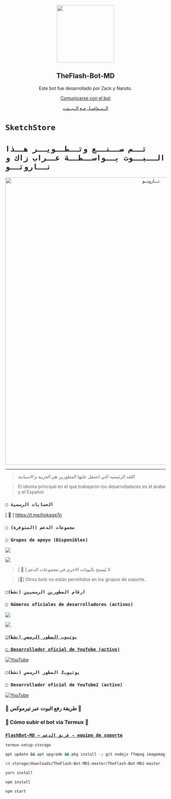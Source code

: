 <p align="center">
 <img width="180px" src="https://envs.sh/wHc.jpg" align="center"/>
 <h2 align="center">TheFlash-Bot-MD</h2>
 <p align="center">Este bot fue desarrollado por Zack y Naruto.</p>
</p>

<p align="center">
  <a href="https://api.whatsapp.com/send?phone=+265884756906&text=&text=.menu">Comunicarse con el bot</a>

<p align="center">
  <a href="https://api.whatsapp.com/send?phone=+265884756906&text=&text=.اوامر">الــتــواصـل مـع الــبــوت</a>

# `SketchStore` 

# `تــم صــنــع وتــطــويــر هــذا الــبــوت بــواســطــة عــراب زاك و نــاروتــو` 
<p align="center">
<img src="" alt="⁨نـــاروتــو⁩" width="900"/>
</p>

------------------

> اللغه الرئيسيه التي اشتغل عليها المطورين هي *العربية و الاسبانية*


> El idioma principal en el que trabajaron los desarrolladores es el árabe y el Español.
### `▢ الحسابات الرسمية`

[ 🔗 ] https://t.me/hokage7n

### `▢ مجموعات الدعم (المتوفرة)`
### `▢ Grupos de apoyo (Disponibles)`

 <a href="https://chat.whatsapp.com/H93YpO0LkJNHoTmtIhcL1z" target="blank"><img src="https://img.shields.io/badge/SUPPORT_GROUP_(AR)-25D366?style=for-the-badge&logo=whatsapp&logoColor=white" /></a>

<a href="https://chat.whatsapp.com/H93YpO0LkJNHoTmtIhcL1z" target="blank"><img src="https://img.shields.io/badge/SUPPORT_GROUP_(ES)_-25D366?style=for-the-badge&logo=whatsapp&logoColor=white" /></a>

> [ 📌 ] لا يُسمح بالبوتات الاخري في مجموعات الدعم.

> [📌] Otros bots no están permitidos en los grupos de soporte..

 ### `▢ارقام المطورين الرسميين (نشط)`

### `▢ Números oficiales de desarrolladores (activos)`


<a href="https://api.whatsapp.com/send/?phone=972546887176&text=/estado&type=phone_number&app_absent=0" target="blank"><img src="https://img.shields.io/badge/Owner_Bot-25D366?style=for-the-badge&logo=whatsapp&logoColor=white" />

<a href="https://api.whatsapp.com/send/?phone=201224563219&text=/estado&type=phone_number&app_absent=0" target="blank"><img src="https://img.shields.io/badge/Owner_Bot2-25D366?style=for-the-badge&logo=whatsapp&logoColor=white" />

### `▢يوتيوب المطور الرسمي (نشط)`

### `▢ Desarrollador oficial de YouTube (activo)`

<a href="https://www.youtube.com/@Zack_247">
<img src="https://img.shields.io/badge/YouTube-FF0000?style=for-the-badge&logo=youtube&logoColor=white" alt="YouTube">
</a>

### `▢يوتيوب2 المطور الرسمي (نشط)`

### `▢ Desarrollador oficial de YouTube2 (activo)`

<a href="https://www.youtube.com/@Zack_247">
<img src="https://img.shields.io/badge/YouTube-FF0000?style=for-the-badge&logo=youtube&logoColor=white" alt="YouTube">
</a>



### 📁 طريقة رفع البوت عبر تيرموكس 🙌
### 📁 Cómo subir el bot vía Termux 🙌
### [`FlashBot-MD ~ فريق الدعم - equipo de soporte`](https://api.whatsapp.com/send/?phone=972546887176&text=/estado&type=phone_number&app_absent=0)
```bash
termux-setup-storage
```
```bash
apt update && apt upgrade && pkg install -y git nodejs ffmpeg imagemagick yarn
```
```bash
cd storage/downloads/TheFlash-Bot-MD1-master/TheFlash-Bot-MD1-master 
```
```bash
yarn install
```
```bash
npm install
```
```bash
npm start
```

